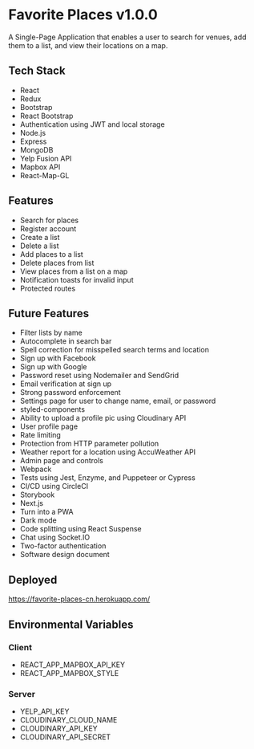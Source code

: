 # Favorite Places v1.0.0

A Single-Page Application that enables a user to search for venues, add them to a list, and view their locations on a map.

## Tech Stack

- React
- Redux
- Bootstrap
- React Bootstrap
- Authentication using JWT and local storage
- Node.js
- Express
- MongoDB
- Yelp Fusion API
- Mapbox API
- React-Map-GL

## Features

- Search for places
- Register account
- Create a list
- Delete a list
- Add places to a list
- Delete places from list
- View places from a list on a map
- Notification toasts for invalid input
- Protected routes

## Future Features

- Filter lists by name
- Autocomplete in search bar
- Spell correction for misspelled search terms and location
- Sign up with Facebook
- Sign up with Google
- Password reset using Nodemailer and SendGrid
- Email verification at sign up
- Strong password enforcement
- Settings page for user to change name, email, or password
- styled-components
- Ability to upload a profile pic using Cloudinary API
- User profile page
- Rate limiting
- Protection from HTTP parameter pollution
- Weather report for a location using AccuWeather API
- Admin page and controls
- Webpack
- Tests using Jest, Enzyme, and Puppeteer or Cypress
- CI/CD using CircleCI
- Storybook
- Next.js
- Turn into a PWA
- Dark mode
- Code splitting using React Suspense
- Chat using Socket.IO
- Two-factor authentication
- Software design document

## Deployed

<https://favorite-places-cn.herokuapp.com/>

## Environmental Variables

### Client

- REACT_APP_MAPBOX_API_KEY
- REACT_APP_MAPBOX_STYLE

### Server

- YELP_API_KEY
- CLOUDINARY_CLOUD_NAME
- CLOUDINARY_API_KEY
- CLOUDINARY_API_SECRET
